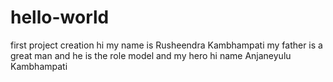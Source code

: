# hello-world
first project creation
hi my name is Rusheendra Kambhampati
my father is a great man and he is the role model and my hero 
hi name Anjaneyulu Kambhampati
